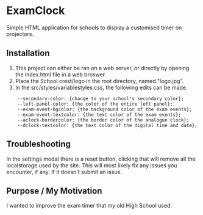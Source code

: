 
# ExamClock

Simple HTML application for schools to display a customised timer on projectors.

##  Installation
1. This project can either be ran on a web server, or directly by opening the index.html file in a web broswer. 
2. Place the School crest/logo in the root directory, named "logo.jpg". 
3. In the src/styles/variablestyles.css, the following edits can be made.

``` --primary-color: {change to your school's primary color};
    --secondary-color: {change to your school's secondary color};
    --left-panel-color: {the color of the entire left panel};
    --exam-event-bgcolor: {the background color of the exam events};
    --exam-event-textcolor: {the text color of the exam events};
    --aclock-bordercolor: {the border color of the analogue clock};
    --dclock-textcolor: {the text color of the digital time and date};
```

##  Troubleshooting
In the settings modal there is a reset button, clicking that will remove all the localstorage used by the site. This will most likely fix any issues you encounter, if any. If it doesn't submit an issue.

##  Purpose / My Motivation
I wanted to improve the exam timer that my old High School used.
